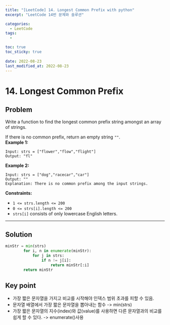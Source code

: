 ```yaml
---
title: "[LeetCode] 14. Longest Common Prefix with python"
excerpt: "LeetCode 14번 문제와 솔루션"

categories:
  - LeetCode
tags:
  - 

toc: true
toc_sticky: true
 
date: 2022-08-23
last_modified_at: 2022-08-23
---
```

# **14. Longest Common Prefix**
## **Problem**
Write a function to find the longest common prefix string amongst an array of strings.

If there is no common prefix, return an empty string `""`.<br>
**Example 1:**
```
Input: strs = ["flower","flow","flight"]
Output: "fl"
```
**Example 2:**
```
Input: strs = ["dog","racecar","car"]
Output: ""
Explanation: There is no common prefix among the input strings.
```
**Constraints:**
- `1 <= strs.length <= 200`
- `0 <= strs[i].length <= 200`
- `strs[i]` consists of only lowercase English letters.
---
## **Solution**
```python
minStr = min(strs)
        for i, n in enumerate(minStr):
            for j in strs:
                if n != j[i]:
                    return minStr[:i]
        return minStr
```
## **Key point**
- 가장 짧은 문자열을 가지고 비교를 시작해야 인덱스 범위 초과를 피할 수 있음.
- 문자열 배열에서 가장 짧은 문자열을 뽑아내는 함수 -> min(strs)
- 가장 짧은 문자열의 지수(index)와 값(value)를 사용하면 다른 문자열과의 비교를 쉽게 할 수 있다. -> enumerate()사용